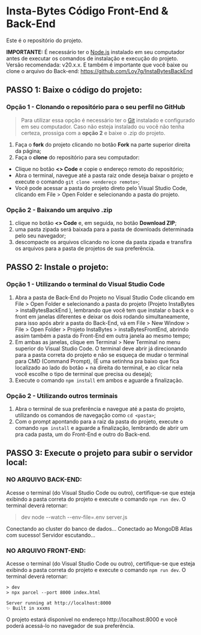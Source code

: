 # Insta-Bytes Código Front-End & Back-End

Este é o repositório do projeto.

**IMPORTANTE:** É necessário ter o [Node.js](https://nodejs.org/) instalado em seu computador antes de executar os comandos de instalação e execução do projeto. Versão recomendada: v20.x.x.
E também é importante que você baixe ou clone o arquivo do Back-end: https://github.com/Loy7g/InstaBytesBackEnd

## PASSO 1: Baixe o código do projeto:

### Opção 1 - Clonando o repositório para o seu perfil no GitHub

> Para utilizar essa opção é necessário ter o [Git](https://git-scm.com/downloads) instalado e configurado em seu computador. Caso não esteja instalado ou você não tenha certeza, prossiga com a **opção 2** e baixe o .zip do projeto.

1. Faça o **fork** do projeto clicando no botão **Fork** na parte superior direita da página;
2. Faça o **clone** do repositório para seu computador:
  - Clique no botão **<> Code** e copie o endereço remoto do repositório;
  - Abra o terminal, navegue até a pasta raiz onde deseja baixar o projeto e execute o comando `git clone <endereço remoto>`;
  - Você pode acessar a pasta do projeto direto pelo Visual Studio Code, clicando em File > Open Folder e selecionando a pasta do projeto.

### Opção 2 - Baixando um arquivo .zip

1. clique no botão **<> Code** e, em seguida, no botão **Download ZIP**;
2. uma pasta zipada será baixada para a pasta de downloads determinada pelo seu navegador;
3. descompacte os arquivos clicando no ícone da pasta zipada e transfira os arquivos para a pasta de projetos de sua preferência.


## PASSO 2: Instale o projeto:

### Opção 1 - Utilizando o terminal do Visual Studio Code

1. Abra a pasta de Back-End do Projeto no Visual Studio Code clicando em File > Open Folder e selecionando a pasta do projeto (Projeto InstaBytes > instaBytesBackEnd ), lembrando que você tem que instalar o back e o front em janelas diferentes e deixar os dois rodando simultaneamente, para isso após abrir a pasta do Back-End, vá em File > New Window > File > Open Folder > Projeto InstaBytes > instaBytesFrontEnd, abrindo assim também a pasta do Front-End em outra janela ao mesmo tempo;
2. Em ambas as janelas, clique em Terminal > New Terminal no menu superior do Visual Studio Code. O terminal deve abrir já direcionando para a pasta correta do projeto e não se esqueça de mudar o terminal para CMD (Command Prompt), (É uma setinhna pra baixo que fica localizado ao lado do botão + na direita do terminal, e ao clicar nela você escolhe o tipo de terminal que precisa ou deseja);
3. Execute o comando `npm install` em ambos e aguarde a finalização.

### Opção 2 - Utilizando outros terminais

1. Abra o terminal de sua preferência e navegue até a pasta do projeto, utilizando os comandos de navegação como `cd <pasta>`;
2. Com o prompt apontando para a raiz da pasta do projeto, execute o comando `npm install` e aguarde a finalização, lembrando de abrir um pra cada pasta, um do Front-End e outro do Back-end.

## PASSO 3: Execute o projeto para subir o servidor local:

### NO ARQUIVO BACK-END: 

Acesse o terminal (do Visual Studio Code ou outro), certifique-se que esteja exibindo a pasta correta do projeto e execute o comando `npm run dev`. O terminal deverá retornar:

> dev
> node --watch --env-file=.env server.js

Conectando ao cluster do banco de dados...
Conectado ao MongoDB Atlas com sucesso!
Servidor escutando...

### NO ARQUIVO FRONT-END:

Acesse o terminal (do Visual Studio Code ou outro), certifique-se que esteja exibindo a pasta correta do projeto e execute o comando `npm run dev`. O terminal deverá retornar:

```
> dev
> npx parcel --port 8000 index.html

Server running at http://localhost:8000
✨ Built in xxxms
```

O projeto estará disponível no endereço http://localhost:8000 e você poderá acessá-lo no navegador de sua preferência.
